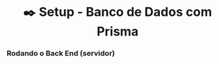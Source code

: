 <h1 align="center">✒️ Setup - Banco de Dados com Prisma</h1>

### Rodando o Back End (servidor)





```bash

```
